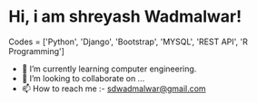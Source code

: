 # Hi, i am shreyash Wadmalwar!

Codes = ['Python', 'Django', 'Bootstrap', 'MYSQL', 'REST API', 'R Programming']

- 🌱 I’m currently learning computer engineering. 
- 💞️ I’m looking to collaborate on ...
- 📫 How to reach me :- sdwadmalwar@gmail.com

<!---
shreywadmalwar/shreywadmalwar is a ✨ special ✨ repository because its `README.md` (this file) appears on your GitHub profile.
You can click the Preview link to take a look at your changes.
--->
